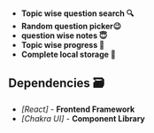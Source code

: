 



- **Topic wise question search 🔍**
- **Random question picker😉**
- **question wise notes 😇**
- **Topic wise progress 🧐**
- **Complete local storage 📂**







## Dependencies 🗃

- _[React]_ - **Frontend Framework**
- _[Chakra UI]_ - **Component Library**
